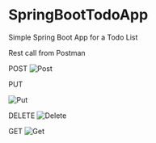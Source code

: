 # SpringBootTodoApp

Simple Spring Boot App for a Todo List

Rest call from Postman

POST
![Post](https://github.com/anbilgi/SpringBootTodoApp/assets/52789052/da4c2824-68be-434c-9c70-0036398379f0)

PUT 

![Put](https://github.com/anbilgi/SpringBootTodoApp/assets/52789052/9759a9f6-3be2-42c5-a0a2-b34e01566be7)


DELETE
![Delete](https://github.com/anbilgi/SpringBootTodoApp/assets/52789052/0e285722-bc27-4bef-abc1-9ea9640336f6)

GET
![Get](https://github.com/anbilgi/SpringBootTodoApp/assets/52789052/6581162d-6356-40cf-ae24-bb413bd8d7c0)
